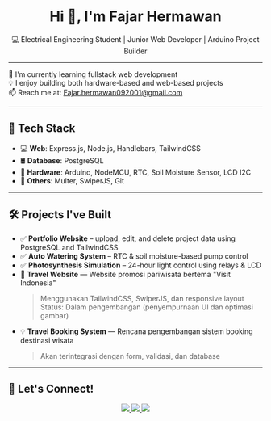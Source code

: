 <h1 align="center">Hi 👋, I'm Fajar Hermawan</h1>
<p align="center">
  💻 Electrical Engineering Student | Junior Web Developer | Arduino Project Builder
</p>

---

🌱 I'm currently learning fullstack web development  
💡 I enjoy building both hardware-based and web-based projects  
📫 Reach me at: [Fajar.hermawan092001@gmail.com](mailto:Fajar.hermawan092001@gmail.com)

---

## 🚀 Tech Stack

- 💻 **Web**: Express.js, Node.js, Handlebars, TailwindCSS  
- 🛢️ **Database**: PostgreSQL  
- 🔌 **Hardware**: Arduino, NodeMCU, RTC, Soil Moisture Sensor, LCD I2C  
- 🧩 **Others**: Multer, SwiperJS, Git

---

## 🛠 Projects I've Built

- ✅ **Portfolio Website** – upload, edit, and delete project data using PostgreSQL and TailwindCSS  
- ✅ **Auto Watering System** – RTC & soil moisture-based pump control  
- ✅ **Photosynthesis Simulation** – 24-hour light control using relays & LCD  
- 🚧 **Travel Website** — Website promosi pariwisata bertema "Visit Indonesia"  
  > Menggunakan TailwindCSS, SwiperJS, dan responsive layout  
  > Status: Dalam pengembangan (penyempurnaan UI dan optimasi gambar)
- 💡 **Travel Booking System** — Rencana pengembangan sistem booking destinasi wisata  
  > Akan terintegrasi dengan form, validasi, dan database


---



## 🔗 Let's Connect!

<p align="center">
  <a href="mailto:Fajar.hermawan092001@gmail.com">
    <img src="https://img.shields.io/badge/email-D14836?style=for-the-badge&logo=gmail&logoColor=white" />
  </a>
  <a href="https://github.com/FajarHermawn">
    <img src="https://img.shields.io/badge/github-000000?style=for-the-badge&logo=github&logoColor=white" />
  </a>
  <a href="https://instagram.com/fajarhrmawann">
    <img src="https://img.shields.io/badge/instagram-E4405F?style=for-the-badge&logo=instagram&logoColor=white" />
  </a>
</p>

